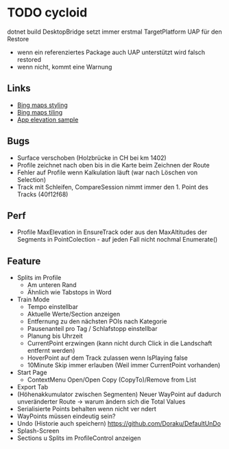 # TODO cycloid

dotnet build
DesktopBridge setzt immer erstmal TargetPlatform UAP für den Restore 
- wenn ein referenziertes Package auch UAP unterstützt wird falsch restored
- wenn nicht, kommt eine Warnung 

## Links
- [Bing maps styling](https://learn.microsoft.com/en-us/bingmaps/styling/map-style-sheet-entry-properties)
- [Bing maps tiling](https://learn.microsoft.com/en-us/bingmaps/articles/bing-maps-tile-system)
- [App elevation sample](https://stefanwick.com/2018/10/07/app-elevation-samples-part-3/)

## Bugs
- Surface verschoben (Holzbrücke in CH bei km 1402)
- Profile zeichnet nach oben bis in die Karte beim Zeichnen der Route
- Fehler auf Profile wenn Kalkulation läuft (war nach Löschen von Selection)
- Track mit Schleifen, CompareSession nimmt immer den 1. Point des Tracks (40f12f68)
## Perf
- Profile MaxElevation in EnsureTrack oder aus den MaxAltitudes der Segments in PointColection - auf jeden Fall nicht nochmal Enumerate()
## Feature
- Splits im Profile
	- Am unteren Rand
	- Ähnlich wie Tabstops in Word
- Train Mode
	- Tempo einstellbar
	- Aktuelle Werte/Section anzeigen
	- Entfernung zu den nächsten POIs nach Kategorie
	- Pausenanteil pro Tag / Schlafstopp einstellbar
	- Planung bis Uhrzeit
	- CurrentPoint erzwingen (kann nicht durch Click in die Landschaft entfernt werden)
	- HoverPoint auf dem Track zulassen wenn IsPlaying false
	- 10Minute Skip immer erlauben (Weil immer CurrentPoint vorhanden)
- Start Page
	* ContextMenu Open/Open Copy (CopyTo)/Remove from List
- Export Tab
- (Höhenakkumulator zwischen Segmenten) Neuer WayPoint auf dadurch unveränderter Route -> warum ändern sich die Total Values
- Serialisierte Points behalten wenn nicht ver ndert
- WayPoints müssen eindeutig sein?
- Undo (Historie auch speichern) https://github.com/Doraku/DefaultUnDo
- Splash-Screen
- Sections u Splits im ProfileControl anzeigen
